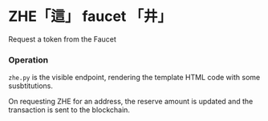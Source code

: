 # ZHE「這」 faucet 「井」
Request a token from the Faucet

### Operation
`zhe.py` is the visible endpoint, rendering the template HTML code with some susbtitutions.

On requesting ZHE for an address, the reserve amount is updated and the transaction is sent to the blockchain.
